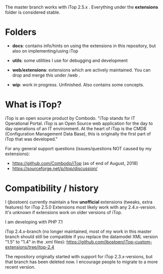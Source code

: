 The master branch works with iTop 2.5.x .
Everything under the **extensions** folder is considered stable.
 
# Folders
- **docs**: contains info/hints on using the extensions in this repository, but also on implementing/using iTop
- **utils**: some utilities I use for debugging and development
- **web/extensions**: extensions which are actively maintained. You can drop and merge this under <iTop folder>/web .

- **wip**: work in progress. Unfinished. Also contains some concepts.


# What is iTop?
iTop is an open source product by Combodo. "iTop stands for IT Operational Portal. iTop is an Open Source web application for the day to day operations of an IT environment. At the heart of iTop is the CMDB (Configuration Management Data Base), this is originally the first part of iTop that was developed." 

For any general support questions (issues/questions NOT caused by my extensions):
- https://github.com/Combodo/iTop (as of end of August, 2018)
- https://sourceforge.net/p/itop/discussion/



# Compatibility / history
I (jbostoen) currently maintain a few **unofficial** extensions (tweaks, extra features) for iTop 2.5.0
Extensions most likely work with any 2.4.x-version. 
It's unknown if extensions work on older versions of iTop. 

I am developing with PHP 7.1

iTop 2.4.x-branch (no longer maintained, most of my work in this master branch should still be compatible if you replace the datamodel XML version "1.5" to "1.4" in the .xml files): 
https://github.com/jbostoen/iTop-custom-extensions/tree/itop-2.4 


The repository originally started with support for iTop 2.3.x-versions, but that branch has been deleted now. I encourage people to migrate to a more recent version.
